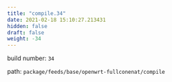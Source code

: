 ```yaml
---
title: "compile.34"
date: 2021-02-18 15:10:27.213431
hidden: false
draft: false
weight: -34
---
```


build number: `34`

path: `package/feeds/base/openwrt-fullconenat/compile`


``` bash

```
